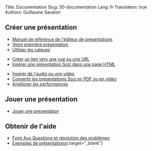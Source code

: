 Title: Documentation
Slug: 30-documentation
Lang: fr
Translation: true
Authors: Guillaume Savaton

## Créer une présentation

* [Manuel de référence de l'éditeur de présentations](|filename|ui.md)
* [Votre première présentation](|filename|tutorial-first.md)
* [Utiliser les calques](|filename|tutorial-layers.md)
<!--* [Les effets de transition](|filename|tutorial-transitions.md)-->
* [Créer un lien vers une vue ou une URL](|filename|tutorial-links.md)
* [Insérer une présentation Sozi dans une page HTML](|filename|tutorial-embedding.md)
<!--* [Montrer et cacher des objets](|filename|tutorial-showing-hiding.md)-->
* [Insérer de l'audio ou une vidéo](|filename|tutorial-media.md)
* [Convertir les présentations Sozi en PDF ou en vidéo](|filename|tutorial-converting.md)
* [Améliorer les performances](|filename|tutorial-performance.md)

## Jouer une présentation

* [Jouer une presentation](|filename|play.md)

## Obtenir de l'aide

* [Foire Aux Questions et résolution des problèmes](|filename|faq.md)
* [Exemples de présentations](https://sozi-projects.github.io/Sozi-demos){:target="_blank"}
